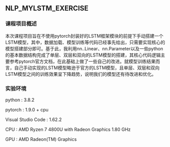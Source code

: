 ## NLP_MYLSTM_EXERCISE

### 课程项目概述
本次课程项目旨在不使用pytorch封装好的LSTM框架模块的前提下手动搭建一个LSTM模型，其中，数据加载、模型训练等代码已经事先给出，只需要实现核心的模型搭建部分即可。基于此，我利用nn..Linear、nn.Parameter以及一些python的基本数据结构完成了单层、双层和双向的LSTM模型的搭建，其核心代码逻辑主要参考pytorch官方文档，在此基础上做了一些自己的改进。就模型训练结果而言，自己手动实现的LSTM模型略逊于官方的LSTM模型，且单层、双层和双向LSTM模型之间的训练效果呈下降趋势，说明我们的模型还有待改进和优化。

### 实验环境
python : 3.8.2 

pytorch : 1.9.0 + cpu

Visual Studio Code : 1.62.2

CPU : AMD Ryzen 7 4800U with Radeon Graphics 1.80 GHz

GPU : AMD Radeon(TM) Graphics


